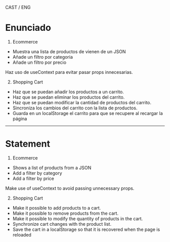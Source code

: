 CAST / ENG



# Enunciado

1. Ecommerce

- Muestra una lista de productos de vienen de un JSON
- Añade un filtro por categoria
- Añade un filtro por precio

Haz uso de useContext para evitar pasar props innecesarias.

2. Shopping Cart

- Haz que se puedan añadir los productos a un carrito.
- Haz que se puedan eliminar los productos del carrito.
- Haz que se puedan modificar la cantidad de productos del carrito.
- Sincroniza los cambios del carrito con la lista de productos.
- Guarda en un localStorage el carrito para que se recupere al recargar la página

------------------------------------------------------------------------------------------------------------------------------------------------------------------------------------------------------------------------------------

  # Statement

1. Ecommerce

- Shows a list of products from a JSON
- Add a filter by category
- Add a filter by price

Make use of useContext to avoid passing unnecessary props.

2. Shopping Cart

- Make it possible to add products to a cart.
- Make it possible to remove products from the cart.
- Make it possible to modify the quantity of products in the cart.
- Synchronize cart changes with the product list.
- Save the cart in a localStorage so that it is recovered when the page is reloaded
